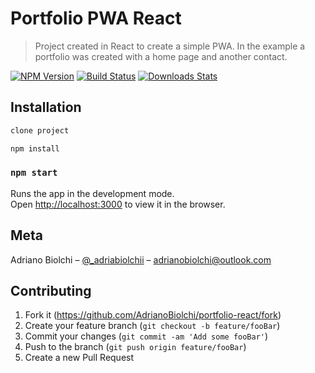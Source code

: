 
# Portfolio PWA React
> Project created in React to create a simple PWA. In the example a portfolio was created with a home page and another contact.

[![NPM Version][npm-image]][npm-url]
[![Build Status][travis-image]][travis-url]
[![Downloads Stats][npm-downloads]][npm-url]


## Installation
```sh
clone project
```
```sh
npm install
```
### `npm start`

Runs the app in the development mode.<br>
Open [http://localhost:3000](http://localhost:3000) to view it in the browser.

## Meta

Adriano Biolchi – [@_adriabiolchii](https://twitter.com/_adribiolchii) – adrianobiolchi@outlook.com

## Contributing

1. Fork it (<https://github.com/AdrianoBiolchi/portfolio-react/fork>)
2. Create your feature branch (`git checkout -b feature/fooBar`)
3. Commit your changes (`git commit -am 'Add some fooBar'`)
4. Push to the branch (`git push origin feature/fooBar`)
5. Create a new Pull Request

<!-- Markdown link & img dfn's -->
[npm-image]: https://img.shields.io/npm/v/datadog-metrics.svg?style=flat-square
[npm-url]: https://npmjs.org/package/datadog-metrics
[npm-downloads]: https://img.shields.io/npm/dm/datadog-metrics.svg?style=flat-square
[travis-image]: https://img.shields.io/travis/dbader/node-datadog-metrics/master.svg?style=flat-square
[travis-url]: https://travis-ci.org/dbader/node-datadog-metrics
[wiki]: https://github.com/yourname/yourproject/wiki
